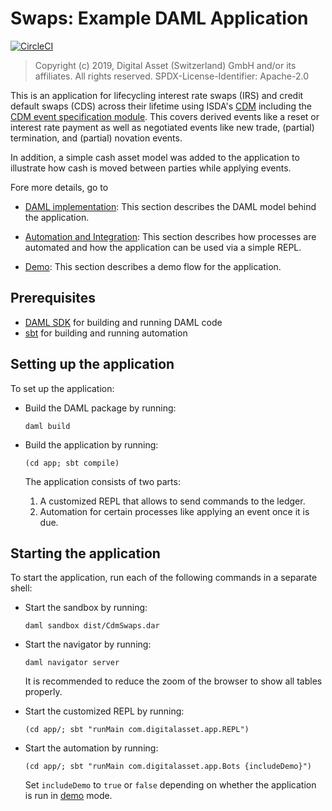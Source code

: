 # Swaps: Example DAML Application
[![CircleCI](https://circleci.com/gh/digital-asset/ex-cdm-swaps.svg?style=svg)](https://circleci.com/gh/digital-asset/ex-cdm-swaps)

> Copyright (c) 2019, Digital Asset (Switzerland) GmbH and/or its affiliates. All rights reserved. SPDX-License-Identifier: Apache-2.0

This is an application for lifecycling interest rate swaps (IRS) and credit default swaps (CDS) across their lifetime using ISDA's [CDM](https://portal.cdm.rosetta-technology.io) including the [CDM event specification module](https://github.com/digital-asset/lib-cdm-event-specification-module). This covers derived events like a reset or interest rate payment as well as negotiated events like new trade, (partial) termination, and (partial) novation events.

In addition, a simple cash asset model was added to the application to illustrate how cash is moved between parties while applying events.

Fore more details, go to

* [DAML implementation](docs/daml.md): This section describes the DAML model behind the application.

* [Automation and Integration](docs/automation.md): This section describes how processes are automated and how the application can be used via a simple REPL.

* [Demo](docs/demo.md):  This section describes a demo flow for the application.


## Prerequisites

* [DAML SDK](https://daml.com/) for building and running DAML code
* [sbt](https://www.scala-sbt.org/) for building and running automation


## Setting up the application

To set up the application:

* Build the DAML package by running:

      daml build

* Build the application by running:

      (cd app; sbt compile)

   The application consists of two parts:
    1. A customized REPL that allows to send commands to the ledger.
    2. Automation for certain processes like applying an event once it is due.


## Starting the application

To start the application, run each of the following commands in a separate shell:

* Start the sandbox by running:

      daml sandbox dist/CdmSwaps.dar


* Start the navigator by running:

      daml navigator server

   It is recommended to reduce the zoom of the browser to show all tables properly.

* Start the customized REPL by running:

      (cd app/; sbt "runMain com.digitalasset.app.REPL")


* Start the automation by running:

      (cd app/; sbt "runMain com.digitalasset.app.Bots {includeDemo}")

   Set ``includeDemo`` to ``true`` or ``false`` depending on whether the application is run in [demo](docs/demo.md) mode.
